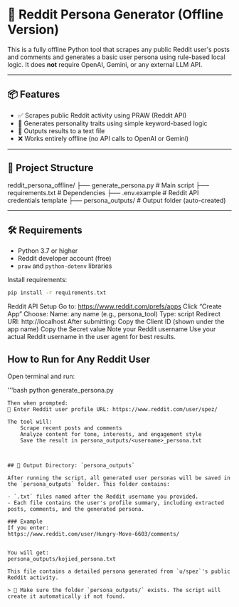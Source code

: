# 🧠 Reddit Persona Generator (Offline Version)

This is a fully offline Python tool that scrapes any public Reddit user's posts and comments and generates a basic user persona using rule-based local logic. It does **not** require OpenAI, Gemini, or any external LLM API.

---

## 📦 Features

- ✅ Scrapes public Reddit activity using PRAW (Reddit API)
- 🧠 Generates personality traits using simple keyword-based logic
- 📄 Outputs results to a text file
- ❌ Works entirely offline (no API calls to OpenAI or Gemini)

---

## 📁 Project Structure

reddit_persona_offline/
├── generate_persona.py # Main script
├── requirements.txt # Dependencies
├── .env.example # Reddit API credentials template
├── persona_outputs/ # Output folder (auto-created)


---

## 🛠 Requirements

- Python 3.7 or higher
- Reddit developer account (free)
- `praw` and `python-dotenv` libraries

Install requirements:

```bash
pip install -r requirements.txt
```

Reddit API Setup
Go to: https://www.reddit.com/prefs/apps
Click “Create App”
    Choose:
    Name: any name (e.g., persona_tool)
    Type: script
    Redirect URI: http://localhost
After submitting:
    Copy the Client ID (shown under the app name)
    Copy the Secret value
    Note your Reddit username
Use your actual Reddit username in the user agent for best results.


## How to Run for Any Reddit User

Open terminal and run:

'''bash
python generate_persona.py
```
Then when prompted:
🔗 Enter Reddit user profile URL: https://www.reddit.com/user/spez/

The tool will:
    Scrape recent posts and comments
    Analyze content for tone, interests, and engagement style
    Save the result in persona_outputs/<username>_persona.txt
        


## 📂 Output Directory: `persona_outputs`

After running the script, all generated user personas will be saved in the `persona_outputs` folder. This folder contains:

- `.txt` files named after the Reddit username you provided.
- Each file contains the user's profile summary, including extracted posts, comments, and the generated persona.

### Example
If you enter:
https://www.reddit.com/user/Hungry-Move-6603/comments/


You will get:
persona_outputs/kojied_persona.txt

This file contains a detailed persona generated from `u/spez`'s public Reddit activity.

> 📌 Make sure the folder `persona_outputs/` exists. The script will create it automatically if not found.
